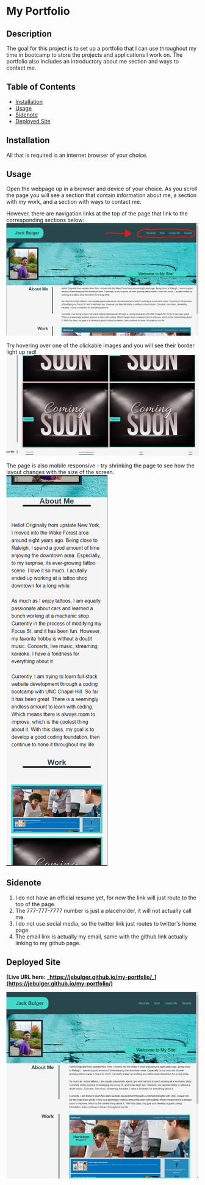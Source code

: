 # My Portfolio

## Description
The goal for this project is to set up a portfolio that I can use throughout my time in bootcamp to store the projects and applications I work on. The portfolio also includes an introductory about me section and ways to contact me.

## Table of Contents
- [Installation](#installation)
- [Usage](#usage)
- [Sidenote](#sidenote)
- [Deployed Site](#deployed-site)

## Installation
All that is required is an internet browser of your choice.

## Usage
Open the webpage up in a browser and device of your choice. As you scroll the page you will see a section that contain information about me, a section with my work, and a section with ways to contact me.  
  
However, there are navigation links at the top of the page that link to the corresponding sections below:
![](./assets/images/02homework-nav.png)

Try hovering over one of the clickable images and you will see their border light up red!
![](./assets/images/02-hw-hover-display.png)

The page is also mobile responsive - try shrinking the page to see how the layout changes with the size of the screen.  
![](./assets/images/02-hw-mobile-responsive.png)

## Sidenote
1. I do not have an official resume yet, for now the link will just route to the top of the page.  
2. The 777-777-7777 number is just a placeholder, it will not actually call me.  
3. I do not use social media, so the twitter link just routes to twitter's home page.
4. The email link is actually my email, same with the github link actually linking to my github page.

## Deployed Site
**[Live URL here: _https://jebulger.github.io/my-portfolio/_](https://jebulger.github.io/my-portfolio/)**  

![](./assets/images/02-hw-site-page.png)